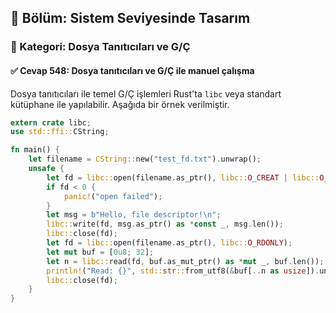 ## 📘 Bölüm: Sistem Seviyesinde Tasarım  
### 🔹 Kategori: Dosya Tanıtıcıları ve G/Ç  
#### ✅ Cevap 548: Dosya tanıtıcıları ve G/Ç ile manuel çalışma

Dosya tanıtıcıları ile temel G/Ç işlemleri Rust'ta `libc` veya standart kütüphane ile yapılabilir. Aşağıda bir örnek verilmiştir.

```rust
extern crate libc;
use std::ffi::CString;

fn main() {
    let filename = CString::new("test_fd.txt").unwrap();
    unsafe {
        let fd = libc::open(filename.as_ptr(), libc::O_CREAT | libc::O_WRONLY, 0o644);
        if fd < 0 {
            panic!("open failed");
        }
        let msg = b"Hello, file descriptor!\n";
        libc::write(fd, msg.as_ptr() as *const _, msg.len());
        libc::close(fd);
        let fd = libc::open(filename.as_ptr(), libc::O_RDONLY);
        let mut buf = [0u8; 32];
        let n = libc::read(fd, buf.as_mut_ptr() as *mut _, buf.len());
        println!("Read: {}", std::str::from_utf8(&buf[..n as usize]).unwrap());
        libc::close(fd);
    }
}
```
